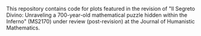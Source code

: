 This repository contains code for plots featured in the revision of "Il Segreto Divino: Unraveling a 700-year-old mathematical puzzle hidden within the Inferno" (MS2170) under review (post-revision) at the Journal of Humanistic Mathematics.
